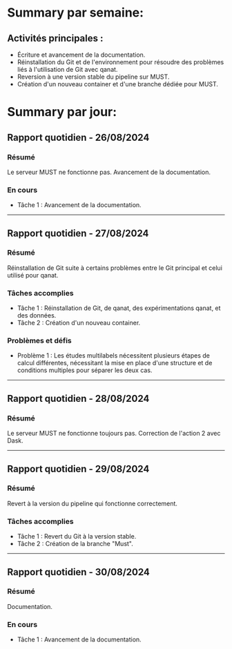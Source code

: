 # Summary par semaine: 
## Activités principales :
- Écriture et avancement de la documentation.
- Réinstallation du Git et de l'environnement pour résoudre des problèmes liés à l'utilisation de Git avec qanat.
- Reversion à une version stable du pipeline sur MUST.
- Création d'un nouveau container et d'une branche dédiée pour MUST.

# Summary par jour: 

## Rapport quotidien - 26/08/2024

### Résumé
Le serveur MUST ne fonctionne pas. Avancement de la documentation.

### En cours
- Tâche 1 : Avancement de la documentation.

---

## Rapport quotidien - 27/08/2024

### Résumé
Réinstallation de Git suite à certains problèmes entre le Git principal et celui utilisé pour qanat.

### Tâches accomplies
- Tâche 1 : Réinstallation de Git, de qanat, des expérimentations qanat, et des données.
- Tâche 2 : Création d'un nouveau container.

### Problèmes et défis
- Problème 1 : Les études multilabels nécessitent plusieurs étapes de calcul différentes, nécessitant la mise en place d'une structure et de conditions multiples pour séparer les deux cas.

---

## Rapport quotidien - 28/08/2024

### Résumé
Le serveur MUST ne fonctionne toujours pas. Correction de l'action 2 avec Dask.

---

## Rapport quotidien - 29/08/2024

### Résumé
Revert à la version du pipeline qui fonctionne correctement.

### Tâches accomplies
- Tâche 1 : Revert du Git à la version stable.
- Tâche 2 : Création de la branche "Must".

---

## Rapport quotidien - 30/08/2024

### Résumé
Documentation.

### En cours
- Tâche 1 : Avancement de la documentation.
